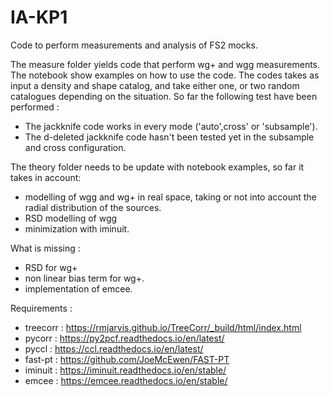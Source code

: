 # IA-KP1
Code to perform measurements and analysis of FS2 mocks.

The measure folder yields code that perform wg+ and wgg measurements.
The notebook show examples on how to use the code.
The codes takes as input a density and shape catalog, and take either one, or two random catalogues depending on the situation.
So far the following test have been performed :
- The jackknife code works in every mode ('auto',cross' or 'subsample').
- The d-deleted jackknife code hasn't been tested yet in the subsample and cross configuration.

The theory folder needs to be update with notebook examples, so far it takes in account:
- modelling of wgg and wg+ in real space, taking or not into account the radial distribution of the sources.
- RSD modelling of wgg
- minimization with iminuit.

What is missing :
- RSD for wg+
- non linear bias term for wg+.
- implementation of emcee.

Requirements : 
- treecorr : https://rmjarvis.github.io/TreeCorr/_build/html/index.html
- pycorr : https://py2pcf.readthedocs.io/en/latest/
- pyccl : https://ccl.readthedocs.io/en/latest/
- fast-pt : https://github.com/JoeMcEwen/FAST-PT
- iminuit : https://iminuit.readthedocs.io/en/stable/
- emcee : https://emcee.readthedocs.io/en/stable/
